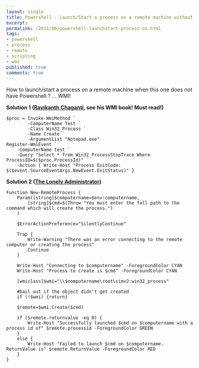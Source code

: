 ```yaml
---
layout: single
title: Powershell - Launch/Start a process on a remote machine without powershell installed on it
excerpt: 
permalink: /2011/06/powershell-launchstart-process-on.html
tags: 
- powershell
- process
- remote
- scripting
- wmi
published: true
comments: true
---
```

How to launch/start a process on a remote machine when this one does not have Powershell ? ... WMI!

<b>Solution 1 ([Ravikanth Chaganti](http://www.ravichaganti.com/blog/?p=1979), see his WMI book! Must read!)</b>

```
$proc = Invoke-WmiMethod `
        -ComputerName Test `
        -Class Win32_Process `
        -Name Create `
        -ArgumentList "Notepad.exe"
Register-WmiEvent `
    -ComputerName test `
    -Query "Select * from Win32_ProcessStopTrace Where ProcessID=$($proc.ProcessId)" `
    -Action { Write-Host "Process ExitCode: $($event.SourceEventArgs.NewEvent.ExitStatus)" }
```

<b>Solution 2 ([The Lonely Administrator](http://jdhitsolutions.com/blog/))</b>


```
Function New-RemoteProcess {
    Param([string]$computername=$env:computername,
        [string]$cmd=$(Throw "You must enter the full path to the command which will create the process.")
    )

    $ErrorActionPreference="SilentlyContinue"

    Trap {
        Write-Warning "There was an error connecting to the remote computer or creating the process"
        Continue
    }    

    Write-Host "Connecting to $computername" -ForegroundColor CYAN
    Write-Host "Process to create is $cmd" -ForegroundColor CYAN

    [wmiclass]$wmi="\\$computername\root\cimv2:win32_process"

    #bail out if the object didn't get created
    if (!$wmi) {return}

    $remote=$wmi.Create($cmd)

    if ($remote.returnvalue -eq 0) {
        Write-Host "Successfully launched $cmd on $computername with a process id of" $remote.processid -ForegroundColor GREEN
    }
    else {
        Write-Host "Failed to launch $cmd on $computername. ReturnValue is" $remote.ReturnValue -ForegroundColor RED
    }
}
```

